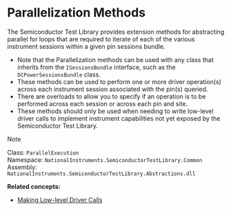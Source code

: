 # Parallelization Methods

The Semiconductor Test Library provides extension methods for abstracting parallel for loops that are required to iterate of each of the various instrument sessions within a given pin sessions bundle.

- Note that the Parallelization methods can be used with any class that inherits from the `ISessionsBundle` interface, such as the `DCPowerSessionsBundle` class.
- These methods can be used to perform one or more driver operation(s) across each instrument session associated with the pin(s) queried.
- There are overloads to allow you to specify if an operation is to be performed across each session or across each pin and site.
- These methods should only be used when needing to write low-level driver calls to implement instrument capabilities not yet exposed by the Semiconductor Test Library.

> [!NOTE]
> Class: `ParallelExecution`\
> Namespace: `NationalInstruments.SemiconductorTestLibrary.Common` \
> Assembly: `NationalInstruments.SemiconductorTestLibrary.Abstractions.dll`

**Related concepts:**

- [Making Low-level Driver Calls](LowLevelDriverCalls.md)
